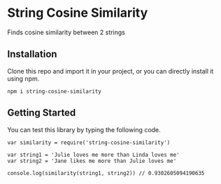 # String Cosine Similarity

Finds cosine similarity between 2 strings

## Installation
Clone this repo and import it in your project, or you can directly install it using npm.
```
npm i string-cosine-similarity
```

## Getting Started
You can test this library by typing the following code.
```
var similarity = require('string-cosine-similarity')

var string1 = 'Julie loves me more than Linda loves me'
var string2 = 'Jane likes me more than Julie loves me'

console.log(similarity(string1, string2)) // 0.9302605094190635
```